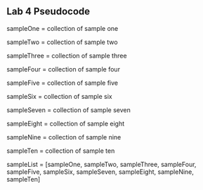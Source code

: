 ## Lab 4 Pseudocode
  
sampleOne = collection of sample one
  
sampleTwo = collection of sample two
  
sampleThree = collection of sample three
  
sampleFour = collection of sample four
  
sampleFive = collection of sample five
  
sampleSix = collection of sample six
  
sampleSeven = collection of sample seven
  
sampleEight = collection of sample eight
  
sampleNine = collection of sample nine
  
sampleTen = collection of sample ten<br>

  
sampleList = [sampleOne, sampleTwo, sampleThree, sampleFour, sampleFive, sampleSix, sampleSeven, sampleEight, sampleNine, sampleTen]
